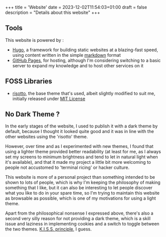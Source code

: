 +++
title = 'Website'
date = 2023-12-02T11:54:03+01:00
draft = false
description = "Details about this website"
+++
## Tools
This website is powered by :
- [Hugo](https://gohugo.io/), a framework for building static websites at a blazing-fast speed, using content written in the simple [markdown](https://daringfireball.net/projects/markdown/) format
- [GitHub Pages](https://pages.github.com/), for hosting, although I'm considering switching to a basic server to expand my knowledge and to host other services on it

## FOSS Libraries
- [risotto](https://github.com/joeroe/risotto), the base theme that's used, albeit slightly modified to suit me, initially released under [MIT License](https://github.com/suyaseongi/suyaseongi.github.io/blob/main/themes/risotto/LICENSE)

## No Dark Theme ?
In the early stages of the website, I used to publish it with a dark theme by default, because I thought it looked quite good and it was in line with the other websites using the 'risotto' theme. 

However, over time and as I experimented with new themes, I found that using a lighter theme provided better readability (at least for me, as I always set my screens to minimum brightness and tend to let in natural light when it's available), and that it made my project a little bit more welcoming to people not accustomed to 'terminal ricing' or hacker culture.

This website is more of a personal project than something intended to be shown to lots of people, which is why I'm keeping the philosophy of making something that I like, but it can also be interesting to let people discover what you like to do in your spare time, so I'm trying to maintain this website as browsable as possible, which is one of my motivations for using a light theme.

Apart from the philosophical nonsense I expressed above, there's also a second very silly reason for not providing a dark theme, which is a skill issue and laziness in implementing cookies and a switch to toggle between the two themes. [K.I.S.S. principle](https://en.wikipedia.org/wiki/KISS_principle), I guess.